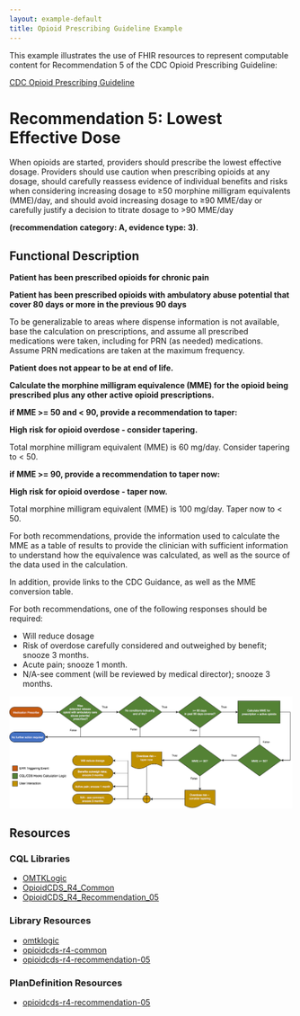 ```yaml
---
layout: example-default
title: Opioid Prescribing Guideline Example
---
```


This example illustrates the use of FHIR resources to represent computable content for Recommendation 5 of the CDC Opioid Prescribing Guideline:

[CDC Opioid Prescribing Guideline](https://www.cdc.gov/mmwr/volumes/65/rr/rr6501e1.htm)

# Recommendation 5: Lowest Effective Dose
When opioids are started, providers should prescribe the lowest effective dosage. Providers should use caution when prescribing opioids at any dosage, should carefully reassess evidence of individual benefits and risks when considering increasing dosage to ≥50 morphine milligram equivalents (MME)/day, and should avoid increasing dosage to ≥90 MME/day or carefully justify a decision to titrate dosage to >90 MME/day

**(recommendation category: A, evidence type: 3)**.

## Functional Description

**Patient has been prescribed opioids for chronic pain**

**Patient has been prescribed opioids with ambulatory abuse potential that cover 80 days or more in the previous 90 days**

To be generalizable to areas where dispense information is not available, base the calculation on prescriptions, and assume all prescribed medications were taken, including for PRN (as needed) medications. Assume PRN medications are taken at the maximum frequency.

**Patient does not appear to be at end of life.**

**Calculate the morphine milligram equivalence (MME) for the opioid being prescribed plus any other active opioid prescriptions.**

**if MME >= 50 and < 90, provide a recommendation to taper:**

**High risk for opioid overdose - consider tapering.**

Total morphine milligram equivalent (MME) is 60 mg/day. Consider tapering to < 50.

**if MME >= 90, provide a recommendation to taper now:**

**High risk for opioid overdose - taper now.**

Total morphine milligram equivalent (MME) is 100 mg/day. Taper now to < 50.

For both recommendations, provide the information used to calculate the MME as a table of results to provide the clinician with sufficient information to understand how the equivalence was calculated, as well as the source of the data used in the calculation.

In addition, provide links to the CDC Guidance, as well as the MME conversion table.

For both recommendations, one of the following responses should be required:

* Will reduce dosage
* Risk of overdose carefully considered and outweighed by benefit; snooze 3 months.
* Acute pain; snooze 1 month.
* N/A-see comment (will be reviewed by medical director); snooze 3 months.

<div>
  <img src="../../assets/images/Recommendation05-Flow.png"/>
</div>

## Resources

### CQL Libraries
* [OMTKLogic](OMTKLogic-0.0.0.html)
* [OpioidCDS_R4_Common](OpioidCDS_R4_Common-0.1.0.html)
* [OpioidCDS_R4_Recommendation_05](OpioidCDS_R4_Recommendation_05-0.1.0.html)

### Library Resources
* [omtklogic](../../Library-omtklogic-0-0-1.html)
* [opioidcds-r4-common](../../Library-opioidcds-r4-common.html)
* [opioidcds-r4-recommendation-05](../../Library-opioidcds-r4-recommendation-05.html)

### PlanDefinition Resources
* [opioidcds-r4-recommendation-05](../../PlanDefinition-opioidcds-r4-recommendation-05.html)

